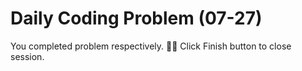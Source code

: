 # Daily Coding Problem (07-27)
You completed problem respectively. 👏🏻
Click Finish button to close session.